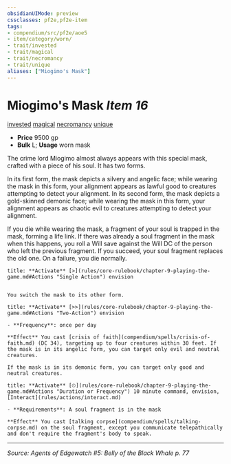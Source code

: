 ```yaml
---
obsidianUIMode: preview
cssclasses: pf2e,pf2e-item
tags:
- compendium/src/pf2e/aoe5
- item/category/worn/
- trait/invested
- trait/magical
- trait/necromancy
- trait/unique
aliases: ["Miogimo's Mask"]
---
```

# Miogimo's Mask *Item 16*  
[invested](rules/traits/invested.md "Invested Item Trait")  [magical](rules/traits/magical.md "Magical Item Trait")  [necromancy](rules/traits/necromancy.md "Necromancy School Trait")  [unique](rules/traits/unique.md "Unique Rarity Trait")  

- **Price** 9500 gp
- **Bulk** L; **Usage** worn mask

The crime lord Miogimo almost always appears with this special mask, crafted with a piece of his soul. It has two forms.

In its first form, the mask depicts a silvery and angelic face; while wearing the mask in this form, your alignment appears as lawful good to creatures attempting to detect your alignment. In its second form, the mask depicts a gold-skinned demonic face; while wearing the mask in this form, your alignment appears as chaotic evil to creatures attempting to detect your alignment.

If you die while wearing the mask, a fragment of your soul is trapped in the mask, forming a life link. If there was already a soul fragment in the mask when this happens, you roll a Will save against the Will DC of the person who left the previous fragment. If you succeed, your soul fragment replaces the old one. On a failure, you die normally.

```ad-embed-ability
title: **Activate** [>](rules/core-rulebook/chapter-9-playing-the-game.md#Actions "Single Action") envision


You switch the mask to its other form.
```

```ad-embed-ability
title: **Activate** [>>](rules/core-rulebook/chapter-9-playing-the-game.md#Actions "Two-Action") envision

- **Frequency**: once per day

**Effect** You cast [crisis of faith](compendium/spells/crisis-of-faith.md) (DC 34), targeting up to four creatures within 30 feet. If the mask is in its angelic form, you can target only evil and neutral creatures.

If the mask is in its demonic form, you can target only good and neutral creatures.
```

```ad-embed-ability
title: **Activate** [⏲](rules/core-rulebook/chapter-9-playing-the-game.md#Actions "Duration or Frequency") 10 minute command, envision, [Interact](rules/actions/interact.md)

- **Requirements**: A soul fragment is in the mask

**Effect** You cast [talking corpse](compendium/spells/talking-corpse.md) on the soul fragment, except you communicate telepathically and don't require the fragment's body to speak.
```


---
*Source: Agents of Edgewatch #5: Belly of the Black Whale p. 77*